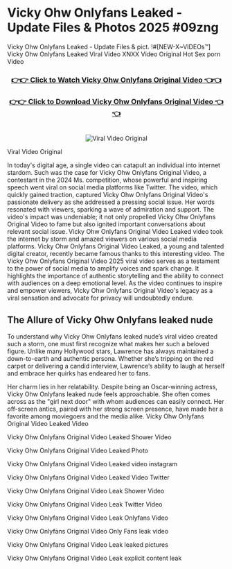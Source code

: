 # Vicky Ohw Onlyfans Leaked - Update Files & Photos 2025 #09zng

Vicky Ohw Onlyfans Leaked - Update Files & pict. !#[NEW-X~VIDEOs™] Vicky Ohw Onlyfans Leaked Viral Video XNXX Video Original Hot Sex porn Video
<br>
<div align="center">
<h3><a href="https://links2leaks.com?utm_source=vickyohw&utm_medium=gitlong" rel="nofollow">👉👉 Click to Watch Vicky Ohw Onlyfans Original Video 👈👈</a></h3>
<h3><a href="https://links2leaks.com?utm_source=vickyohw&utm_medium=gitlong" rel="nofollow">👉👉 Click to Download Vicky Ohw Onlyfans Original Video 👈👈</a></h3>
<br>
<a href="https://links2leaks.com?utm_source=vickyohw&utm_medium=gitlong" rel="nofollow"><img src="https://i.ibb.co/Gkj2r4b/banner.png" alt="Viral Video Original" style="max-width: 100%; display: inline-block;" data-target="animated-image.originalImage"></a>
</div>

Viral Video Original

In today's digital age, a single video can catapult an individual into internet stardom. Such was the case for Vicky Ohw Onlyfans Original Video, a contestant in the 2024 Ms. competition, whose powerful and inspiring speech went viral on social media platforms like Twitter.
The video, which quickly gained traction, captured Vicky Ohw Onlyfans Original Video's passionate delivery as she addressed a pressing social issue. Her words resonated with viewers, sparking a wave of admiration and support. The video's impact was undeniable; it not only propelled Vicky Ohw Onlyfans Original Video to fame but also ignited important conversations about relevant social issue.
Vicky Ohw Onlyfans Original Video Leaked video took the internet by storm and amazed viewers on various social media platforms. Vicky Ohw Onlyfans Original Video Leaked, a young and talented digital creator, recently became famous thanks to this interesting video.
The Vicky Ohw Onlyfans Original Video 2025 viral video serves as a testament to the power of social media to amplify voices and spark change. It highlights the importance of authentic storytelling and the ability to connect with audiences on a deep emotional level. As the video continues to inspire and empower viewers, Vicky Ohw Onlyfans Original Video's legacy as a viral sensation and advocate for privacy will undoubtedly endure.

<h2>The Allure of Vicky Ohw Onlyfans leaked nude</h2>


To understand why Vicky Ohw Onlyfans leaked nude’s viral video created such a storm, one must first recognize what makes her such a beloved figure. Unlike many Hollywood stars, Lawrence has always maintained a down-to-earth and authentic persona. Whether she’s tripping on the red carpet or delivering a candid interview, Lawrence’s ability to laugh at herself and embrace her quirks has endeared her to fans.

Her charm lies in her relatability. Despite being an Oscar-winning actress, Vicky Ohw Onlyfans leaked nude feels approachable. She often comes across as the "girl next door" with whom audiences can easily connect. Her off-screen antics, paired with her strong screen presence, have made her a favorite among moviegoers and the media alike.
Vicky Ohw Onlyfans Original Video Leaked Video

Vicky Ohw Onlyfans Original Video Leaked Shower Video

Vicky Ohw Onlyfans Original Video Leaked Photo

Vicky Ohw Onlyfans Original Video Leaked video instagram

Vicky Ohw Onlyfans Original Video Leaked Video Twitter

Vicky Ohw Onlyfans Original Video Leak Shower Video

Vicky Ohw Onlyfans Original Video Leak Twitter Video

Vicky Ohw Onlyfans Original Video Leak Onlyfans Video

Vicky Ohw Onlyfans Original Video Only Fans leak video

Vicky Ohw Onlyfans Original Video Leak leaked pictures

Vicky Ohw Onlyfans Original Video Leak explicit content leak